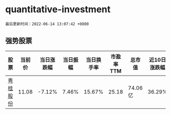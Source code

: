 # quantitative-investment

`最后更新时间：2022-06-14 13:07:42 +0800`

## 强势股票

|股票|当前价|当日涨跌幅|当日振幅|当日换手率|市盈率TTM|总市值|近10日涨跌幅|
|----|----|----|----|----|----|----|----|
|[粤桂股份](https://xueqiu.com/S/SZ000833)|11.08|-7.12%|7.46%|15.67%|25.18|74.06亿|36.29%|
